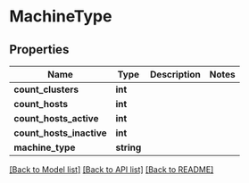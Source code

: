 # MachineType

## Properties
Name | Type | Description | Notes
------------ | ------------- | ------------- | -------------
**count_clusters** | **int** |  | 
**count_hosts** | **int** |  | 
**count_hosts_active** | **int** |  | 
**count_hosts_inactive** | **int** |  | 
**machine_type** | **string** |  | 

[[Back to Model list]](../../README.md#documentation-for-models) [[Back to API list]](../../README.md#documentation-for-api-endpoints) [[Back to README]](../../README.md)

